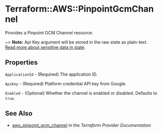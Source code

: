 # Terraform::AWS::PinpointGcmChannel

Provides a Pinpoint GCM Channel resource.

~> **Note:** Api Key argument will be stored in the raw state as plain-text.
[Read more about sensitive data in state](/docs/state/sensitive-data.html).

## Properties

`ApplicationId` - (Required) The application ID.

`ApiKey` - (Required) Platform credential API key from Google.

`Enabled` - (Optional) Whether the channel is enabled or disabled. Defaults to `true`.


## See Also

* [aws_pinpoint_gcm_channel](https://www.terraform.io/docs/providers/aws/r/pinpoint_gcm_channel.html) in the _Terraform Provider Documentation_